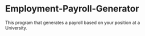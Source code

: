 # Employment-Payroll-Generator
This program that generates a payroll based on your position at a University.
